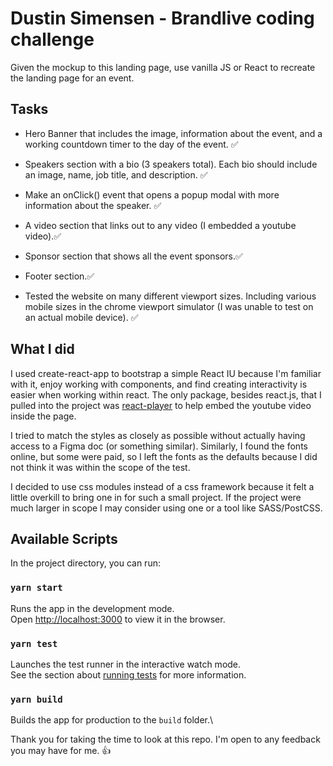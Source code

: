 # Dustin Simensen - Brandlive coding challenge

Given the mockup to this landing page, use vanilla JS or React to recreate the landing page for an event.

## Tasks

- Hero Banner that includes the image, information about the event, and a working countdown timer to the day of the event. ✅

- Speakers section with a bio (3 speakers total). Each bio should include an image, name, job title, and description. ✅

- Make an onClick() event that opens a popup modal with more information about the speaker. ✅

- A video section that links out to any video (I embedded a youtube video).✅

- Sponsor section that shows all the event sponsors.✅

- Footer section.✅

- Tested the website on many different viewport sizes. Including various mobile sizes in the chrome viewport simulator (I was unable to test on an actual mobile device). ✅

## What I did

I used create-react-app to bootstrap a simple React IU because I'm familiar with it, enjoy working with components, and find creating interactivity is easier when working within react. The only package, besides react.js, that I pulled into the project was [react-player](https://www.npmjs.com/package/react-player) to help embed the youtube video inside the page.

I tried to match the styles as closely as possible without actually having access to a Figma doc (or something similar). Similarly, I found the fonts online, but some were paid, so I left the fonts as the defaults because I did not think it was within the scope of the test.

I decided to use css modules instead of a css framework because it felt a little overkill to bring one in for such a small project. If the project were much larger in scope I may consider using one or a tool like SASS/PostCSS.

## Available Scripts

In the project directory, you can run:

### `yarn start`

Runs the app in the development mode.\
Open [http://localhost:3000](http://localhost:3000) to view it in the browser.

### `yarn test`

Launches the test runner in the interactive watch mode.\
See the section about [running tests](https://facebook.github.io/create-react-app/docs/running-tests) for more information.

### `yarn build`

Builds the app for production to the `build` folder.\

Thank you for taking the time to look at this repo. I'm open to any feedback you may have for me.  👍
